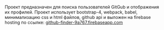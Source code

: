 Проект предназначен для поиска пользователей GitGub и отображения их профилей. 
Проект использует bootstrap-4, webpack, babel, минимализацию css и html файлов, github api и выложен на firebase hosting по ссылке: <a href="/github-finder-9a767.firebaseapp.com" target="_blank">github-finder-9a767.firebaseapp.com</a>